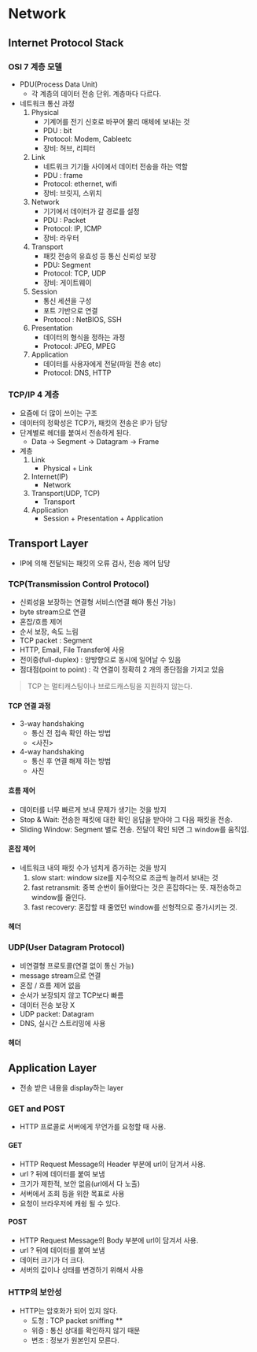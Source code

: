 # Network

## Internet Protocol Stack
### OSI 7 계층 모델
* PDU(Process Data Unit)
    - 각 계층의 데이터 전송 단위. 계층마다 다르다.
* 네트워크 통신 과정
    1. Physical
        - 기계어를 전기 신호로 바꾸어 물리 매체에 보내는 것
        - PDU : bit
        - Protocol: Modem, Cableetc
        - 장비: 허브, 리피터
    2. Link
        - 네트워크 기기들 사이에서 데이터 전송을 하는 역할
        - PDU : frame
        - Protocol: ethernet, wifi
        - 장비: 브릿지, 스위치
    3. Network
        - 기기에서 데이터가 갈 경로를 설정
        - PDU : Packet
        - Protocol: IP, ICMP
        - 장비: 라우터
    4. Transport
        - 패킷 전송의 유효성 등 통신 신뢰성 보장
        - PDU: Segment
        - Protocol: TCP, UDP
        - 장비: 게이트웨이
    5. Session
        - 통신 세션을 구성
        - 포트 기반으로 연결
        - Protocol : NetBIOS, SSH
    6. Presentation
        - 데이터의 형식을 정하는 과정
        - Protocol: JPEG, MPEG
    7. Application
        - 데이터를 사용자에게 전달(파일 전송 etc)
        - Protocol: DNS, HTTP
### TCP/IP 4 계층
* 요즘에 더 많이 쓰이는 구조
* 데이터의 정확성은 TCP가, 패킷의 전송은 IP가 담당
* 단계별로 헤더를 붙여서 전송하게 된다.
    - Data -> Segment -> Datagram -> Frame
* 계층
    1. Link
        - Physical + Link
    2. Internet(IP)
        - Network
    3. Transport(UDP, TCP)
        - Transport
    4. Application
        - Session + Presentation + Application

## Transport Layer
* IP에 의해 전달되는 패킷의 오류 검사, 전송 제어 담당
### TCP(Transmission Control Protocol)
* 신뢰성을 보장하는 연결형 서비스(연결 해야 통신 가능)
* byte stream으로 연결
* 혼잡/흐름 제어
* 순서 보장, 속도 느림
* TCP packet : Segment
* HTTP, Email, File Transfer에 사용
* 전이중(full-duplex) : 양방향으로 동시에 일어날 수 있음
* 점대점(point to point) : 각 연결이 정확히 2 개의 종단점을 가지고 있음
> TCP 는 멀티캐스팅이나 브로드캐스팅을 지원하지 않는다.

#### TCP 연결 과정
* 3-way handshaking
    * 통신 전 접속 확인 하는 방법
    * <사진>
* 4-way handshaking
    * 통신 후 연결 해제 하는 방법
    * 사진
#### 흐름 제어
* 데이터를 너무 빠르게 보내 문제가 생기는 것을 방지
* Stop & Wait: 전송한 패킷에 대한 확인 응답을 받아야 그 다음 패킷을 전송.
* Sliding Window: Segment 별로 전송. 전달이 확인 되면 그 window를 움직임.
#### 혼잡 제어
* 네트워크 내의 패킷 수가 넘치게 증가하는 것을 방지
    1. slow start: window size를 지수적으로 조금씩 늘려서 보내는 것
    2. fast retransmit: 중복 순번이 들어왔다는 것은 혼잡하다는 뜻. 재전송하고 window를 줄인다.
    3. fast recovery: 혼잡할 때 줄였던 window를 선형적으로 증가시키는 것.
#### 헤더

### UDP(User Datagram Protocol)
* 비연결형 프로토콜(연결 없이 통신 가능)
* message stream으로 연결
* 혼잡 / 흐름 제어 없음
* 순서가 보장되지 않고 TCP보다 빠름
* 데이터 전송 보장 X
* UDP packet: Datagram
* DNS, 실시간 스트리밍에 사용

#### 헤더

## Application Layer
* 전송 받은 내용을 display하는 layer
### GET and POST
* HTTP 프로콜로 서버에게 무언가를 요청할 때 사용.
#### GET
* HTTP Request Message의 Header 부분에 url이 담겨서 사용.
* url ? 뒤에 데이터를 붙여 보냄
* 크기가 제한적, 보안 없음(url에서 다 노출)
* 서버에서 조회 등을 위한 목표로 사용
* 요청이 브라우저에 캐슁 될 수 있다. 

#### POST
* HTTP Request Message의 Body 부분에 url이 담겨서 사용.
* url ? 뒤에 데이터를 붙여 보냄
* 데이터 크기가 더 크다.
* 서버의 값이나 상태를 변경하기 위해서 사용

### HTTP의 보안성
* HTTP는 암호화가 되어 있지 않다.
    - 도청 : TCP packet sniffing
        ** 
    - 위증 : 통신 상대를 확인하지 않기 때문
    - 변조 : 정보가 원본인지 모른다.

